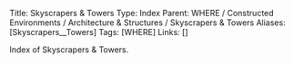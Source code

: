 Title: Skyscrapers & Towers
Type: Index
Parent: WHERE / Constructed Environments / Architecture & Structures / Skyscrapers & Towers
Aliases: [Skyscrapers__Towers]
Tags: [WHERE]
Links: []

Index of Skyscrapers & Towers.
